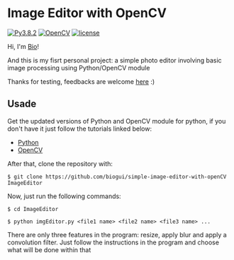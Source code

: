 # Image Editor with OpenCV
[![Py3.8.2](https://img.shields.io/badge/Python-3.8.2-blueviolet.svg)](https://docs.python.org/release/3.8.2/whatsnew/changelog.html#changelog)
[![OpenCV](https://img.shields.io/badge/openCV-4.3.0-blueviolet.svg)](https://opencv.org/opencv-4-3-0/)
[![license](https://img.shields.io/badge/license-MIT-blueviolet.svg)](https://github.com/biogui/simple-image-editor-with-openCV/blob/master/LICENSE)

Hi, I'm [Bio](https://github.com/biogui)!

And this is my fisrt personal project: a simple photo editor involving basic image processing using Python/OpenCV module

Thanks for testing, feedbacks are welcome [here](https://t.me/gui_bio) :)

## Usade
Get the updated versions of Python and OpenCV module for python, if you don't have it just follow the tutorials linked below:
* [Python](https://realpython.com/installing-python/)
* [OpenCV](https://pypi.org/project/opencv-python/)

After that, clone the repository with:

`$ git clone https://github.com/biogui/simple-image-editor-with-openCV ImageEditor`

Now, just run the following commands:

`$ cd ImageEditor`

`$ python imgEditor.py <file1 name> <file2 name> <file3 name> ...`

There are only three features in the program: resize, apply blur and apply a convolution filter. Just follow the instructions in the program and choose what will be done within that 
